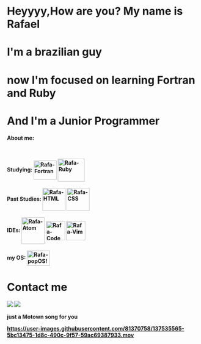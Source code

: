 # Heyyyy,How are you? My name is Rafael
# I'm a brazilian guy 
# now I'm focused on learning Fortran and Ruby
# And I'm a Junior Programmer 

 
<b>About me: 
##

<div style="display: inline_block"><br>
<b> Studying:
   <img align="center" alt="Rafa-Fortran" height="50" width="60" src="https://upload.wikimedia.org/wikipedia/commons/b/b8/Fortran_logo.svg">
  <img align="center" alt="Rafa-Ruby" height="60" width="70" src="https://cdn.jsdelivr.net/gh/devicons/devicon/icons/ruby/ruby-original-wordmark.svg">
</div>
 
  
<div style="display: inline_block"><br>
  <b> Past Studies:
  <img align="center" alt="Rafa-HTML" height="60" widht="70" src="https://cdn.jsdelivr.net/gh/devicons/devicon/icons/html5/html5-original-wordmark.svg">
  <img align="center" alt="Rafa-CSS" height="60" widht="70"src="https://cdn.jsdelivr.net/gh/devicons/devicon/icons/css3/css3-original-wordmark.svg" />
    </div>
  
  
<div style="display: inline_block"><br>
<b>IDEs:
  <img align="center" alt="Rafa-Atom" height="70" width="60" src="https://cdn.jsdelivr.net/gh/devicons/devicon/icons/atom/atom-original.svg">
  <img align="center" alt="Rafa-Code" height="50 width="60" src="https://cdn.jsdelivr.net/gh/devicons/devicon/icons/vscode/vscode-plain.svg">
  <img align="center" alt="Rafa-Vim" height="50" width="50" src="https://cdn.jsdelivr.net/gh/devicons/devicon/icons/vim/vim-original.svg"> 
  </div>
  
  
  
  
  <div style="display: inline_block"><br>
  <b>my OS:<b>
  <img align="center" alt="Rafa-popOS!" height="40" width="60" src="https://upload.wikimedia.org/wikipedia/commons/thumb/c/c5/Pop_OS-Logo-nobg.svg/1599px-Pop_OS-Logo-nobg.svg.png">
  </div>
  
  
  # Contact me
  [<img src="https://img.shields.io/badge/Telegram-2CA5E0?style=for-the-badge&logo=telegram&logoColor=white">](https://msng.link/o/?rafaelOPI=tg"/)
  [<img src="https://img.shields.io/badge/Microsoft_Outlook-0078D4?style=for-the-badge&logo=microsoft-outlook&logoColor=white">](mailto:rafael.o.peres@outlook.com)
    
<div>
just a Motown song for you
  
  
https://user-images.githubusercontent.com/81370758/137535565-5bc13475-1d8c-490c-9f57-59ac69387933.mov 
  
  
</div>



